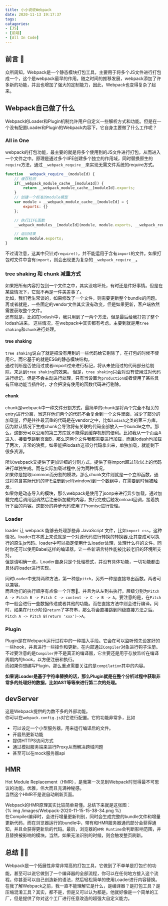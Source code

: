 ```yaml
---
title: 小小说说Webpack
date: 2020-11-13 19:17:37
tags:
catagories:
- [JS]
- [前端]
- [All In Code]
---
```

## 前言 🎤
众所周知，Webpack是一个静态模块打包工具，主要用于将多个JS文件进行打包成一个，这个是webpack最早的作用。随之时间的推移发展，webpack添加了许多新的功能，并且也增加了强大的定制能力，因此，Webpack也变得复杂了起来。
<!--more-->
## Webpack自己做了什么
Webpack的Loader和Plugin机制允许用户自定义一些解析方式和功能。但是在一个没有配置Loader和Plugin的Webpack内容下，它自身主要做了什么工作呢？
### All in One
webpack的打包功能，最主要的就是将多个使用到的JS文件进行打包，从而进入一个文件之中。原理是通过多个IIFE创建多个独立的作用域，同时替换原生的`require`方法，通过`__webpack_require__`来实现无需文件系统的require方式。
```js
function __webpack_require__(moduleId) {
    // 缓存检测
    if(__webpack_module_cache__[moduleId]) {
        return __webpack_module_cache__[moduleId].exports;
    }
    // 创建一个标准的module模型
    var module = __webpack_module_cache__[moduleId] = {
        exports: {}
    };

    // 执行IIFE函数
    __webpack_modules__[moduleId](module, module.exports, __webpack_require__);

    // 返回结果
    return module.exports;
}
```
不过请注意，这其中只针对`require()`，并不能运用于含有`import`的文件。如果打包时文件中含有`import`，则会出现更为复杂的`__webpack_require__`。
### tree shaking 和 chunk 减重方式
如果把所有内容打包到一个文件之中，其实没啥坏处，有时还是件好事情。但是在某些情况下，它就不再是一件美差事了。  
比如，我们老生常谈的，如果修改了一个文件，则需要更新整个bundle的问题。  
再或者就是，一些固定的vendor文件其实没有改变，但是如果更新，客户端依然需要获取整个文件。  
还有就是，比如在lodash中，我只用到了一两个方法，但是最后给我打包了整个lodash进来。
这些情况，在webpack中其实都有考虑。主要到就是用`tree shaking`和`chunk`进行处理。

#### tree shaking
`tree shaking`说白了就是把没有用到的一些代码给它剔除了，在打包的时候不使用它。而它基于的就是ES6的静态模块结构。  
通过判断是否使用过或者import过来进行标记，将从未使用过的代码部分给剔除，来达到`tree shaking`的效果。
但是，`tree shaking`只会对没有使用过对代码进行标记，但是不会主动进行处理，只有当设置为`production`或者使用了某些具有压缩功能当插件时，才会把没有使用的函数代码进行剔除。

#### chunk
chunk是webpack中一种文件分割方式，最简单的chunk是将两个完全不相关的entry进行分离，当这样他们两个的代码不会复合到一个文件里面，减少了部分的加载量，但是往往最沉重的代码是在vendor之中，比如`lodash`之类的第三方库，因为默认情况下生成chunk会导致将有关联的代码全部放入一个bundle之中。那么，这部分可以公用的第三方库就不能得到缓存机制的便利。比如我从一个页面A进入，接着专跳到页面B，那么这两个文件我都需要进行加载，而且lodash也加载了两次，非常的浪费。如果能把lodash这部分代码拿出来，单独加载，就能剩下很多资源。  

所以webpack又提供了更加详细的分割方式，提供了将import超过1次以上的代码进行单独生成。而在实际加载过程中,分为两种情况。  
如果你是提取common而分割的模块，那么chunk文件则就是一个立即函数，通过将包含实际代码的IIFE注册到self(window)到一个数组中，在需要到时候被触发。  
如果你是动态导入的模块，那么webpack是使用了jsonp来进行异步加载，通过加载完成后调用回调然后注册新加载的内容，执行完成后触发onload回调，接着执行下面的内容。这部分的异步代码使用了Promise进行管理。  

### Loader
loader 让 webpack 能够去处理那些非 JavaScript 文件，比如`import css`，这种情况。loader在本质上来说就是一个对源代码进行转换的转换器,让其变成可以执行的原生js代码。loader中可以指定使用什么loader处理，处理什么样的文件。同时你还可以使用Babel这样的编译器，让一些新语言特性能被比较老旧的环境所支持。  
但是请明确一点，Loader自身只是个处理模式，并没有具体功能，一切功能都由具体的loader进行实现。

同时`Loader`中支持两种方法，第一种是`pitch`，另外一种是直接导出函数。两者可以兼容。  
而且他们的执行顺序有点像一个洋葱🧅。并且为从左到右执行。层级分别为`Pitch A -> Pitch B -> Pitch C -> content -> C -> B -> A`。要注意的是，在`Pitch`中一般会进行一些数据传递或者其他的功能。而在直接方法中则会进行编译。同时，如果在`Pitch`阶段`return`了字符串，那么将会直接跳到同级直接方法之后。`Pitch A -> Pitch B(return 'xxx')->A`。

### Plugin
Plugin是在Webpack运行过程中的一种插入手段。它会在可以监听预先设定好的一些hook，并且进行一些操作和更新。在内部通过`Compiler`对象进行钩子注册。不过要注意的是`Compiler`并不是真正的编译器，它主要还是用于存放监听在编译周期内的hook，以方便注册和执行。  
而如果你想编写Plugin，那么重点需要关注的是`compilation`其中的内容。

**如果说Loader是基于字符串替换的话，那么Plugin就是在整个分析过程中获取非常多的处理好的数据，比如AST等等来进行第二次的处理。**

## devServer
这是Webpack提供的为数不多的外部功能。  
你可以在`webpack.config.js`对它进行配置。它的功能非常多，比如
- 可以设定一个小型服务器，用来运行编译后的文件。  
- 开启热更新功能  
- 提供HTTPS访问方式  
- 通过模拟服务端来进行Proxy从而解决跨域问题  
- 甚至可以在mock服务器api

## HMR
Hot Module Replacement（HMR），是我第一次见到Webpack时觉得最不可思议的功能。优雅，伟大而且充满神秘感。  
当然这个HMR不是说自动刷新页面。  

Webpack的HMR原理其实比较简单易懂。总结下来就是这张图：  
{% img /images/Webpack-2020-11-15-15-38-34.png %}  
在Compiler编译时，会进行增量更新判别，同时会生成完整的bundle文件和增量更新代码，而在浏览器运行的bundle中，带有和HMR服务器通讯部分会获得通知，并且会获得更新后的代码。最后，浏览器的`HMR Runtime`会判断影响范围，并且替换被影响的模块。当然，如果无法识别的时候，则会触发整页刷新。

## 总结 👨‍🏫
Webpack是一个拓展性非常非常高的打包工具，它做到了不单单是打包📦的功能，甚至可以说它做到了一个编译器的全部流程，你可以在任何地方接入这个流程。你甚至可以自己创造新的语法，然后轻松简单的使用Loader进行内容替换。在我了解Webpack之前，我一直不能理解它是什么，是编译器？是打包工具？是压缩混淆工具？其实，都不是，但是又可以认为都是。他就好像是一个简单的工厂，但是提供了你对这个工厂进行任意改造的超强大自定义能力。